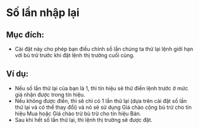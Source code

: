 # **Số lần nhập lại**

## Mục đích:

- Cài đặt này cho phép bạn điều chỉnh số lần chúng ta thử lại lệnh giới hạn với bù trừ trước khi đặt lệnh thị trường cuối cùng.

## Ví dụ:

- Nếu số lần thử lại của bạn là 1, thì tín hiệu sẽ thử điền lệnh trước ở mức giá nhận được trong tín hiệu.
- Nếu không được điền, thì sẽ chỉ có 1 lần thử lại (dựa trên cài đặt số lần thử lại và có thể thay đổi) và nó sẽ sử dụng Giá chào cộng bù trừ cho tín hiệu Mua hoặc Giá chào trừ bù trừ cho tín hiệu Bán.
- Sau khi hết số lần thử lại, thì lệnh thị trường sẽ được đặt.

